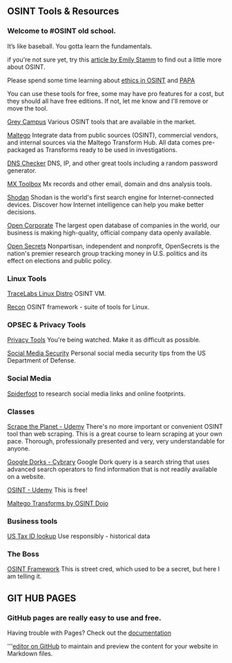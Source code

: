 ## OSINT Tools & Resources
### Welcome to #OSINT old school. 
It’s like baseball. You gotta learn the fundamentals.

if you're not sure yet, try this [article by Emily Stamm](https://www.csnp.org/post/a-beginners-guide-to-osint) to find out a little more about OSINT.

Please spend some time learning about [ethics in OSINT](https://responsibledata.io/2016/11/14/responsible-data-open-source-intelligence/) and [PAPA](https://aisel.aisnet.org/jmwais/vol2020/iss2/3/) 

You can use these tools for free, some may have pro features for a cost, but they should all have free editions. If not, let me know and I'll remove or move the tool.

[Grey Campus](https://www.greycampus.com/blog/information-security/top-open-source-intelligence-tools) Various OSINT tools that are available in the market. 

[Maltego](https://www.maltego.com/) Integrate data from public sources (OSINT), commercial vendors, and internal sources via the Maltego Transform Hub. All data comes pre-packaged as Transforms ready to be used in investigations.

[DNS Checker](https://dnschecker.org/) DNS, IP, and other great tools including a random password generator.

[MX Toolbox](https://mxtoolbox.com/) Mx records and other email, domain and dns analysis tools.

[Shodan](https://www.shodan.io/) Shodan is the world's first search engine for Internet-connected devices. Discover how Internet intelligence can help you make better decisions.

[Open Corporate](https://opencorporates.com) The largest open database of companies in the world, our business is making high-quality, official company data openly available. 

[Open Secrets](https://www.opensecrets.org/) Nonpartisan, independent and nonprofit, OpenSecrets is the nation's premier research group tracking money in U.S. politics and its effect on elections and public policy.

### Linux Tools 
[TraceLabs Linux Distro](https://www.tracelabs.org/initiatives/osint-vm) OSINT VM.

[Recon](https://recon.us.com/app/) OSINT framework - suite of tools for Linux.

### OPSEC & Privacy Tools
[Privacy Tools](https://www.privacytools.io/) You're being watched. Make it as difficult as possible.

[Social Media Security](http://dodcio.defense.gov/Social-Media/S) Personal social media security tips from the US Department of Defense. 

### Social Media
[Spiderfoot](https://spiderfoot.com) to research social media links and online footprints.

### Classes 
[Scrape the Planet - Udemy](https://www.udemy.com/course/scrape-the-planet/) There's no more important or convenient OSINT tool than web scraping. This is a great course to learn scraping at your own pace. Thorough, professionally presented and very, very understandable for anyone.

[Google Dorks - Cybrary](https://www.cybrary.it/blog/0p3n/google-dorks-easy-way-of-hacking/) Google Dork query is a search string that uses advanced search operators to find information that is not readily available on a website.

[OSINT - Udemy](https://www.udemy.com/course/osint-open-source-intelligence-training/) This is free! 

[Maltego Transforms by OSINT Dojo](https://www.youtube.com/watch?v=k5oikWy0OLc)

### Business tools

[US Tax ID lookup](https://eintaxid.com/) Use responsibly - historical data 

### The Boss
[OSINT Framework](https://osintframework.com/) This is street cred, which used to be a secret, but here I am telling it.

## GIT HUB PAGES 
### GitHub pages are really easy to use and free. 
Having trouble with Pages? Check out the [documentation](https://docs.github.com/categories/github-pages-basics/)

'''[editor on GitHub](https://github.com/skyewatcher/OSINTtools/edit/gh-pages/index.md) to maintain and preview the content for your website in Markdown files.
